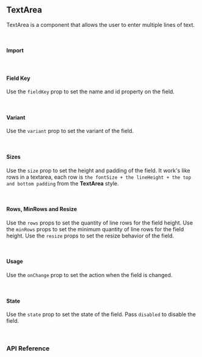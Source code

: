 ## TextArea

TextArea is a component that allows the user to enter multiple lines of text.

<div>
<LeSourceButton url="https://github.com/hiimlex/leux/tree/main/src/components/TextArea"></LeSourceButton>
</div>

<br/>

#### Import

<div>
<TextAreaImportPreview>
</TextAreaImportPreview>
</div>

<br/>

#### Field Key

Use the `fieldKey` prop to set the name and id property on the field.

<div>
<TextAreaFieldKeyPreview>
</TextAreaFieldKeyPreview>
</div>

<br />

#### Variant

Use the `variant` prop to set the variant of the field.

<div>
<TextAreaVariantPreview>
</TextAreaVariantPreview>
</div>

<br />

#### Sizes

Use the `size` prop to set the height and padding of the field. It work's like rows in a textarea, each row is `the fontSize + the lineHeight + the top and bottom padding` from the **TextArea** style.

<div>
<TextAreaSizePreview>
</TextAreaSizePreview>
</div>

<br />

#### Rows, MinRows and Resize

Use the `rows` props to set the quantity of line rows for the field height. Use the `minRows` props to set the minimum quantity of line rows for the field height. Use the `resize` props to set the resize behavior of the field.

<div>
<TextAreaRowsPreview>
</TextAreaRowsPreview>
</div>

<br/>

#### Usage

Use the `onChange` prop to set the action when the field is changed.

<div>
<TextAreaActionPreview>
</TextAreaActionPreview>
</div>

<br />

#### State

Use the `state` prop to set the state of the field. Pass `disabled` to disable the field.

<div>
<TextAreaStatePreview>
</TextAreaStatePreview>
</div>

<br/>

### API Reference

<div>
<TextAreaApiTable>
</TextAreaApiTable>
</div>

<br />
